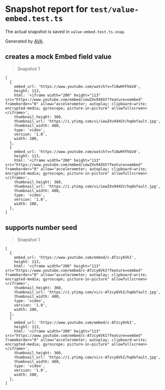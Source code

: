 # Snapshot report for `test/value-embed.test.ts`

The actual snapshot is saved in `value-embed.test.ts.snap`.

Generated by [AVA](https://avajs.dev).

## creates a mock Embed field value

> Snapshot 1

    [
      {
        embed_url: 'https://www.youtube.com/watch?v=fiOwHYFkUz0',
        height: 113,
        html: '<iframe width="200" height="113" src="https://www.youtube.com/embed/iewZXv94XGY?feature=oembed" frameborder="0" allow="accelerometer; autoplay; clipboard-write; encrypted-media; gyroscope; picture-in-picture" allowfullscreen></iframe>',
        thumbnail_height: 360,
        thumbnail_url: 'https://i.ytimg.com/vi/iewZXv94XGY/hqdefault.jpg',
        thumbnail_width: 480,
        type: 'video',
        version: '1.0',
        width: 200,
      },
      {
        embed_url: 'https://www.youtube.com/watch?v=fiOwHYFkUz0',
        height: 113,
        html: '<iframe width="200" height="113" src="https://www.youtube.com/embed/iewZXv94XGY?feature=oembed" frameborder="0" allow="accelerometer; autoplay; clipboard-write; encrypted-media; gyroscope; picture-in-picture" allowfullscreen></iframe>',
        thumbnail_height: 360,
        thumbnail_url: 'https://i.ytimg.com/vi/iewZXv94XGY/hqdefault.jpg',
        thumbnail_width: 480,
        type: 'video',
        version: '1.0',
        width: 200,
      },
    ]

## supports number seed

> Snapshot 1

    [
      {
        embed_url: 'https://www.youtube.com/embed/c-ATzcy6VkI',
        height: 113,
        html: '<iframe width="200" height="113" src="https://www.youtube.com/embed/c-ATzcy6VkI?feature=oembed" frameborder="0" allow="accelerometer; autoplay; clipboard-write; encrypted-media; gyroscope; picture-in-picture" allowfullscreen></iframe>',
        thumbnail_height: 360,
        thumbnail_url: 'https://i.ytimg.com/vi/c-ATzcy6VkI/hqdefault.jpg',
        thumbnail_width: 480,
        type: 'video',
        version: '1.0',
        width: 200,
      },
      {
        embed_url: 'https://www.youtube.com/embed/c-ATzcy6VkI',
        height: 113,
        html: '<iframe width="200" height="113" src="https://www.youtube.com/embed/c-ATzcy6VkI?feature=oembed" frameborder="0" allow="accelerometer; autoplay; clipboard-write; encrypted-media; gyroscope; picture-in-picture" allowfullscreen></iframe>',
        thumbnail_height: 360,
        thumbnail_url: 'https://i.ytimg.com/vi/c-ATzcy6VkI/hqdefault.jpg',
        thumbnail_width: 480,
        type: 'video',
        version: '1.0',
        width: 200,
      },
    ]

